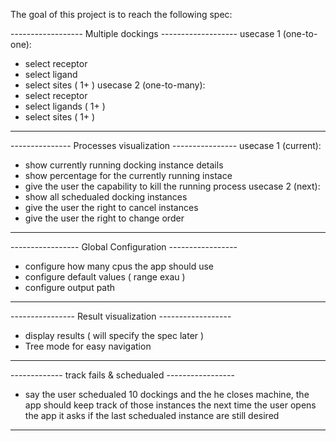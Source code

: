 The goal of this project is to reach the following spec:

------------------ Multiple dockings -------------------
usecase 1 (one-to-one):
  - select receptor
  - select ligand
  - select sites ( 1+ )
usecase 2 (one-to-many):
  - select receptor
  - select ligands ( 1+ )
  - select sites ( 1+ )
--------------------------------------------------------

--------------- Processes visualization ----------------
usecase 1 (current):
  - show currently running docking instance details
  - show percentage for the currently running instace
  - give the user the capability to kill the running process
usecase 2 (next):
  - show all schedualed docking instances
  - give the user the right to cancel instances
  - give the user the right to change order
--------------------------------------------------------
  
----------------- Global Configuration -----------------
- configure how many cpus the app should use
- configure default values ( range exau )
- configure output path
--------------------------------------------------------

---------------- Result visualization ------------------
- display results ( will specify the spec later )
- Tree mode for easy navigation
--------------------------------------------------------

------------- track fails & schedualed -----------------
- say the user schedualed 10 dockings and the he closes 
  machine, the app should keep track of those instances
  the next time the user opens the app it asks if the last
  schedualed instance are still desired
--------------------------------------------------------
